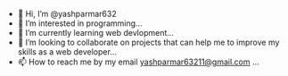 - 👋 Hi, I’m @yashparmar632
- 👀 I’m interested in programming...
- 🌱 I’m currently learning web devlopment...
- 💞️ I’m looking to collaborate on projects that can help me to improve my skills as a web developer...
- 📫 How to reach me by my email yashparmar63211@gmail.com ...

<!---
yashparmar632/yashparmar632 is a ✨ special ✨ repository because its `README.md` (this file) appears on your GitHub profile.
You can click the Preview link to take a look at your changes.
--->
